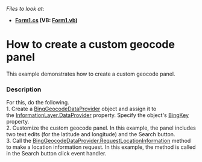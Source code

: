 <!-- default file list -->
*Files to look at*:

* **[Form1.cs](./CS/MapControl_GeocodePanel/Form1.cs) (VB: [Form1.vb](./VB/MapControl_GeocodePanel/Form1.vb))**
<!-- default file list end -->
# How to create a custom geocode panel


This example demonstrates how to create a custom geocode panel.


<h3>Description</h3>

For this, do the following.<br>1. Create a&nbsp;<a href="https://documentation.devexpress.com/#WindowsForms/clsDevExpressXtraMapBingGeocodeDataProvidertopic">BingGeocodeDataProvider</a> object and assign it to the&nbsp;<a href="https://documentation.devexpress.com/#WindowsForms/DevExpressXtraMapInformationLayer_DataProvidertopic">InformationLayer.DataProvider</a> property. Specify the object's&nbsp;<a href="https://documentation.devexpress.com/#WindowsForms/DevExpressXtraMapBingMapDataProviderBase_BingKeytopic">BingKey</a> property.<br>2. Customize the custom geocode panel. In this example, the panel includes two text edits (for the latitude and longitude) and the Search button.<br>3. Call the&nbsp;<a href="https://documentation.devexpress.com/#WindowsForms/DevExpressXtraMapBingGeocodeDataProvider_RequestLocationInformationtopic">BingGeocodeDataProvider.RequestLocationInformation</a> method to make a location information request. In this example, the method is called in the Search button click event handler.

<br/>


